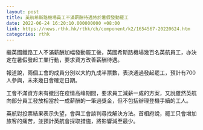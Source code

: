 ```yaml
---
layout: post
title: 英航希斯路機場員工不滿薪酬待遇將於暑假發動罷工
date: 2022-06-24 16:20:10.000000000 +08:00
link: https://news.rthk.hk/rthk/ch/component/k2/1654567-20220624.htm
categories: rthk
---
```


繼英國鐵路工人不滿薪酬加幅發動罷工後，英國希斯路機場幾百名英航員工，亦決定在暑假發起工業行動，要求資方改善薪酬待遇。

報道說，兩個工會的成員分別以大約九成半票數，表決通過發起罷工，預計有700人參與，未來幾日會確定日期。

工會不滿資方未有撤回在疫情高峰期間，要求員工減薪一成的方案，又說雖然英航向部分員工發放相當於一成薪酬的一筆過獎金，但不包括辦理登機手續的工人。

英航對投票結果表示失望，會與工會談判尋找解決方法。首相府說，罷工只會增加旅客的痛苦，並預計英航會採取措施，將影響減至最少。

